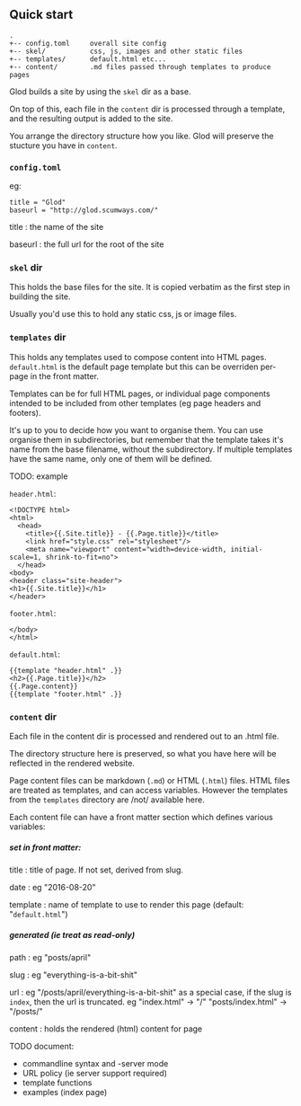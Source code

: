 ## Quick start

    .
    +-- config.toml     overall site config
    +-- skel/           css, js, images and other static files
    +-- templates/      default.html etc...
    +-- content/        .md files passed through templates to produce pages


Glod builds a site by using the `skel` dir as a base.

On top of this, each file in the `content` dir is processed through a template, and the resulting output is added to the site.

You arrange the directory structure how you like. Glod will preserve the stucture you have in `content`.


### `config.toml`


eg:

    title = "Glod"
    baseurl = "http://glod.scumways.com/"

title
: the name of the site

baseurl
: the full url for the root of the site



### `skel` dir

This holds the base files for the site. It is copied verbatim as the first step in building the site.

Usually you'd use this to hold any static css, js or image files.

### `templates` dir

This holds any templates used to compose content into HTML pages.
`default.html` is the default page template but this can be overriden per-page in the front matter.

Templates can be for full HTML pages, or individual page components intended to be included from other templates (eg page headers and footers).

It's up to you to decide how you want to organise them.
You can use organise them in subdirectories, but remember that the template takes it's name from the base filename, without the subdirectory.
If multiple templates have the same name, only one of them will be defined.

TODO: example

`header.html`:
 
    <!DOCTYPE html>
    <html>
      <head>
        <title>{{.Site.title}} - {{.Page.title}}</title>
        <link href="style.css" rel="stylesheet"/>
        <meta name="viewport" content="width=device-width, initial-scale=1, shrink-to-fit=no">
      </head>
    <body>
    <header class="site-header">
    <h1>{{.Site.title}}</h1>
    </header>

`footer.html`:

    </body>
    </html>

`default.html`:

    {{template "header.html" .}}
    <h2>{{.Page.title}}</h2>
    {{.Page.content}}
    {{template "footer.html" .}}



### `content` dir

Each file in the content dir is processed and rendered out to an .html file.

The directory structure here is preserved, so what you have here will be reflected in the rendered website.

Page content files can be markdown (`.md`) or HTML (`.html`) files.
HTML files are treated as templates, and can access variables. However the templates from the `templates` directory are /not/ available here.


Each content file can have a front matter section which defines various variables:


##### set in front matter:

title
: title of page. If not set, derived from slug.

date
: eg "2016-08-20"

template
: name of template to use to render this page (default: "`default.html`")

##### generated (ie treat as read-only)

path
: eg "posts/april"

slug
: eg "everything-is-a-bit-shit"

url
: eg "/posts/april/everything-is-a-bit-shit"
  as a special case, if the slug is `index`, then the url is truncated.
  eg "index.html" -> "/"
     "posts/index.html" -> "/posts/"

content
: holds the rendered (html) content for page



TODO document:

* commandline syntax and -server mode
* URL policy (ie server support required)
* template functions
* examples (index page)



